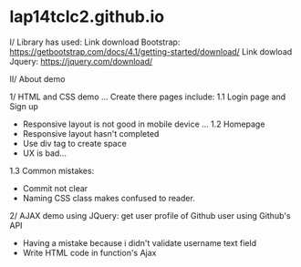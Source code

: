 # lap14tclc2.github.io
I/ Library has used: 
Link download Bootstrap: https://getbootstrap.com/docs/4.1/getting-started/download/
Link dowload Jquery: https://jquery.com/download/

II/ About demo

1/ HTML and CSS demo
...
Create there pages include:
1.1 Login page and Sign up 
+ Responsive layout is not good in mobile device
...
1.2 Homepage
+ Responsive layout hasn't completed 
+ Use div tag to create space 
+ UX is bad...

1.3 Common mistakes:
+ Commit not clear
+ Naming CSS class makes confused to reader.

2/ AJAX demo using JQuery: get user profile of Github user using Github's API
- Having a mistake because i didn't validate username text field
- Write HTML code in function's Ajax
